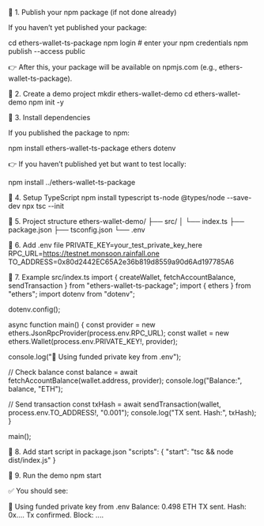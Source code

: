🔹 1. Publish your npm package (if not done already)

If you haven’t yet published your package:

cd ethers-wallet-ts-package
npm login   # enter your npm credentials
npm publish --access public


👉 After this, your package will be available on npmjs.com (e.g., ethers-wallet-ts-package).

🔹 2. Create a demo project
mkdir ethers-wallet-demo
cd ethers-wallet-demo
npm init -y

🔹 3. Install dependencies

If you published the package to npm:

npm install ethers-wallet-ts-package ethers dotenv


👉 If you haven’t published yet but want to test locally:

npm install ../ethers-wallet-ts-package

🔹 4. Setup TypeScript
npm install typescript ts-node @types/node --save-dev
npx tsc --init

🔹 5. Project structure
ethers-wallet-demo/
 ├── src/
 │    └── index.ts
 ├── package.json
 ├── tsconfig.json
 └── .env

🔹 6. Add .env file
PRIVATE_KEY=your_test_private_key_here
RPC_URL=https://testnet.monsoon.rainfall.one
TO_ADDRESS=0x80d2442EC65A2e36b819d8559a90d6Ad197785A6

🔹 7. Example src/index.ts
import { createWallet, fetchAccountBalance, sendTransaction } from "ethers-wallet-ts-package";
import { ethers } from "ethers";
import dotenv from "dotenv";

dotenv.config();

async function main() {
  const provider = new ethers.JsonRpcProvider(process.env.RPC_URL);
  const wallet = new ethers.Wallet(process.env.PRIVATE_KEY!, provider);

  console.log("🔑 Using funded private key from .env");

  // Check balance
  const balance = await fetchAccountBalance(wallet.address, provider);
  console.log("Balance:", balance, "ETH");

  // Send transaction
  const txHash = await sendTransaction(wallet, process.env.TO_ADDRESS!, "0.001");
  console.log("TX sent. Hash:", txHash);
}

main();

🔹 8. Add start script in package.json
"scripts": {
  "start": "tsc && node dist/index.js"
}

🔹 9. Run the demo
npm start


✅ You should see:

🔑 Using funded private key from .env
Balance: 0.498 ETH
TX sent. Hash: 0x....
Tx confirmed. Block: ....
